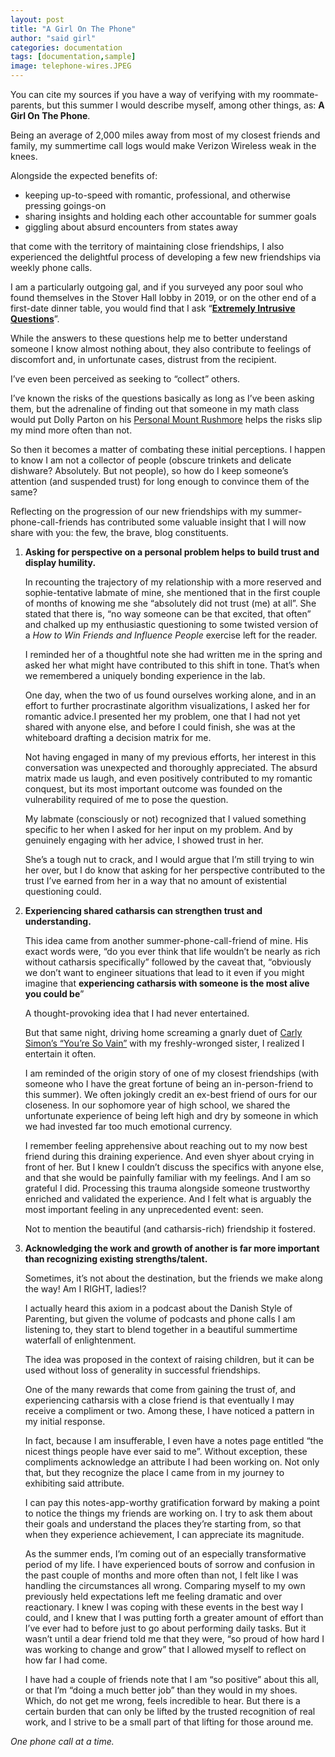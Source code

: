 ```yaml
---
layout: post
title: "A Girl On The Phone"
author: "said girl"
categories: documentation
tags: [documentation,sample]
image: telephone-wires.JPEG
---
```


You can cite my sources if you have a way of verifying with my roommate-parents, but this summer I would describe myself, among other things, as: **A Girl On The Phone**.

Being an average of 2,000 miles away from most of my closest friends and family, my summertime call logs would make Verizon Wireless weak in the knees.

Alongside the expected benefits of: 

- keeping up-to-speed with romantic, professional, and otherwise pressing goings-on
- sharing insights and holding each other accountable for summer goals
- giggling about absurd encounters from states away

that come with the territory of maintaining close friendships, I also experienced the delightful process of developing a few new friendships via weekly phone calls.

I am a particularly outgoing gal, and if you surveyed any poor soul who found themselves in the Stover Hall lobby in 2019, or on the other end of a first-date dinner table, you would find that I ask “[**Extremely Intrusive Questions**](https://vsco.co/phigrace/media/5da2bf586e5ac0673a9a315a)”. 

While the answers to these questions help me to better understand someone I know almost nothing about, they also contribute to feelings of discomfort and, in unfortunate cases, distrust from the recipient. 

I’ve even been perceived as seeking to “collect” others.

I’ve known the risks of the questions basically as long as I’ve been asking them, but the adrenaline of finding out that someone in my math class would put Dolly Parton on his [Personal Mount Rushmore](https://www.instagram.com/p/B6FhS9TlJhG/) helps the risks slip my mind more often than not.

So then it becomes a matter of combating these initial perceptions. I happen to know I am not a collector of people (obscure trinkets and delicate dishware? Absolutely. But not people), so how do I keep someone’s attention (and suspended trust) for long enough to convince them of the same?

Reflecting on the progression of our new friendships with my summer-phone-call-friends has contributed some valuable insight that I will now share with you: the few, the brave, blog constituents. 


1. **Asking for perspective on a personal problem helps to build trust and display humility.**

    In recounting the trajectory of my relationship with a more reserved and sophie-tentative labmate of mine, she mentioned that in the first couple of months of knowing me she “absolutely did not trust (me) at all”. She stated that there is, “no way someone can be that excited, that often” and chalked up my enthusiastic questioning to some twisted version of a _How to Win Friends and Influence People_ exercise left for the reader.

    I reminded her of a thoughtful note she had written me in the spring and asked her what might have contributed to this shift in tone. That’s when we remembered a uniquely bonding experience in the lab.

    One day, when the two of us found ourselves working alone, and in an effort to further procrastinate algorithm visualizations, I asked her for romantic advice.I presented her my problem, one that I had not yet shared with anyone else, and before I could finish, she was at the whiteboard drafting a decision matrix for me. 

    Not having engaged in many of my previous efforts, her interest in this conversation was unexpected and thoroughly appreciated. The absurd matrix made us laugh, and even positively contributed to my romantic conquest, but its most important outcome was founded on the vulnerability required of me to pose the question.

    My labmate (consciously or not) recognized that I valued something specific to her when I asked for her input on my problem. And by genuinely engaging with her advice, I showed trust in her. 

    She’s a tough nut to crack, and I would argue that I’m still trying to win her over, but I do know that asking for her perspective contributed to the trust I’ve earned from her in a way that no amount of existential questioning could.

2. **Experiencing shared catharsis can strengthen trust and understanding.**

    This idea came from another summer-phone-call-friend of mine. His exact words were, “do you ever think that life wouldn’t be nearly as rich without catharsis specifically” followed by the caveat that, “obviously we don’t want to engineer situations that lead to it even if you might imagine that **experiencing catharsis with someone is the most alive you could be**” 

    A thought-provoking idea that I had never entertained.

    But that same night, driving home screaming a gnarly duet of [Carly Simon’s “You’re So Vain”](https://open.spotify.com/track/2DnJjbjNTV9Nd5NOa1KGba?si=68e1296b4547425c) with my freshly-wronged sister, I realized I entertain it often.

    I am reminded of the origin story of one of my closest friendships (with someone who I have the great fortune of being an in-person-friend to this summer). We often jokingly credit an ex-best friend of ours for our closeness. In our sophomore year of high school, we shared the unfortunate experience of being left high and dry by someone in which we had invested far too much emotional currency.

    I remember feeling apprehensive about reaching out to my now best friend during this draining experience. And even shyer about crying in front of her. But I knew I couldn’t discuss the specifics with anyone else, and that she would be painfully familiar with my feelings. And I am so grateful I did. Processing this trauma alongside someone trustworthy enriched and validated the experience. And I felt what is arguably the most important feeling in any unprecedented event: seen. 

    Not to mention the beautiful (and catharsis-rich) friendship it fostered.

3. **Acknowledging the work and growth of another is far more important than recognizing existing strengths/talent.**

    Sometimes, it’s not about the destination, but the friends we make along the way! Am I RIGHT, ladies!? 

    I actually heard this axiom in a podcast about the Danish Style of Parenting, but given the volume of podcasts and phone calls I am listening to, they start to blend together in a beautiful summertime waterfall of enlightenment.

    The idea was proposed in the context of raising children, but it can be used without loss of generality in successful friendships.

    One of the many rewards that come from gaining the trust of, and experiencing catharsis with a close friend is that eventually I may receive a compliment or two. Among these, I have noticed a pattern in my initial response.

    In fact, because I am insufferable, I even have a notes page entitled “the nicest things people have ever said to me”. Without exception, these compliments acknowledge an attribute I had been working on. Not only that, but they recognize the place I came from in my journey to exhibiting said attribute.

    I can pay this notes-app-worthy gratification forward by making a point to notice the things my friends are working on. I try to ask them about their goals and understand the places they’re starting from, so that when they experience achievement, I can appreciate its magnitude. 

    As the summer ends, I’m coming out of an especially transformative period of my life. I have experienced bouts of sorrow and confusion in the past couple of months and more often than not, I felt like I was handling the circumstances all wrong. Comparing myself to my own previously held expectations left me feeling dramatic and over reactionary. I knew I was coping with these events in the best way I could, and I knew that I was putting forth a greater amount of effort than I’ve ever had to before just to go about performing daily tasks. But it wasn’t until a dear friend told me that they were, “so proud of how hard I was working to change and grow” that I allowed myself to reflect on how far I had come. 

    I have had a couple of friends note that I am “so positive” about this all, or that I’m “doing a much better job” than they would in my shoes. Which, do not get me wrong, feels incredible to hear. But there is a certain burden that can only be lifted by the trusted recognition of real work, and I strive to be a small part of that lifting for those around me. 

_One phone call at a time._


